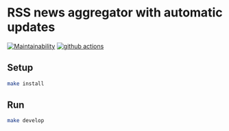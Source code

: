 # RSS news aggregator with automatic updates

[![Maintainability](https://api.codeclimate.com/v1/badges/78bcb5e1308888cb666e/maintainability)](https://codeclimate.com/github/sergpvv/frontend-project-lvl3/maintainability)
[![github actions](https://github.com/frontend-project-lvl3/workflows/CI/badge.svg)](https://github.com/sergpvv/frontend-project-lvl3/actions)

## Setup

```sh
make install
```

## Run

```sh
make develop
```

